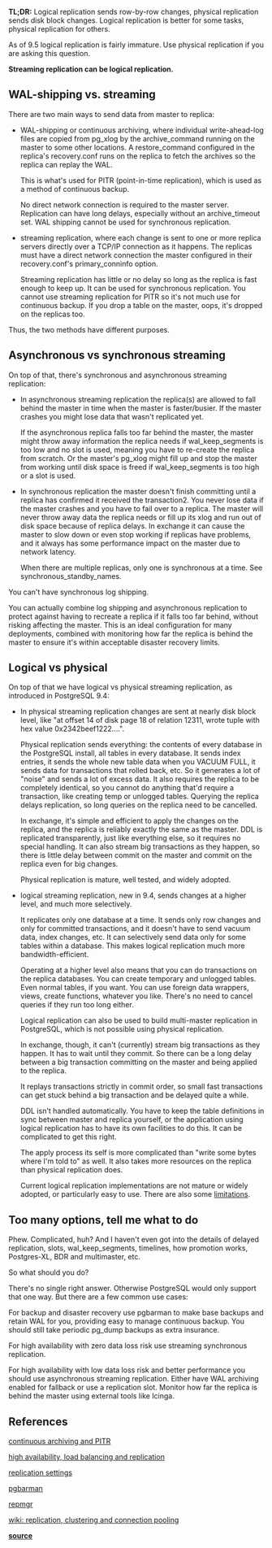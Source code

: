 **TL;DR:** Logical replication sends row-by-row changes, physical replication sends disk block changes. Logical replication is better for some tasks, physical replication for others.

As of 9.5 logical replication is fairly immature. Use physical replication if you are asking this question.

**Streaming replication can be logical replication.**

## WAL-shipping vs. streaming

There are two main ways to send data from master to replica:
- WAL-shipping or continuous archiving, where individual write-ahead-log files are copied from pg_xlog by the archive_command running on the master to some other locations. A restore_command configured in the replica's recovery.conf runs on the replica to fetch the archives so the replica can replay the WAL.

  This is what's used for PITR (point-in-time replication), which is used as a method of continuous backup.
  
  No direct network connection is required to the master server. Replication can have long delays, especially without an archive_timeout set. WAL shipping cannot be used for synchronous replication.
  
- streaming replication, where each change is sent to one or more replica servers directly over a TCP/IP connection as it happens. The replicas must have a direct network connection the master configured in their recovery.conf's primary_conninfo option.

  Streaming replication has little or no delay so long as the replica is fast enough to keep up. It can be used for synchronous replication. You cannot use streaming replication for PITR so it's not much use for continuous backup. If you drop a table on the master, oops, it's dropped on the replicas too.
  
Thus, the two methods have different purposes.

## Asynchronous vs synchronous streaming

On top of that, there's synchronous and asynchronous streaming replication:

- In asynchronous streaming replication the replica(s) are allowed to fall behind the master in time when the master is faster/busier. If the master crashes you might lose data that wasn't replicated yet.

  If the asynchronous replica falls too far behind the master, the master might throw away information the replica needs if wal_keep_segments is too low and no slot is used, meaning you have to re-create the replica from scratch. Or the master's pg_xlog might fill up and stop the master from working until disk space is freed if wal_keep_segments is too high or a slot is used.

- In synchronous replication the master doesn't finish committing until a replica has confirmed it received the transaction2. You never lose data if the master crashes and you have to fail over to a replica. The master will never throw away data the replica needs or fill up its xlog and run out of disk space because of replica delays. In exchange it can cause the master to slow down or even stop working if replicas have problems, and it always has some performance impact on the master due to network latency.

  When there are multiple replicas, only one is synchronous at a time. See synchronous_standby_names.

You can't have synchronous log shipping.

You can actually combine log shipping and asynchronous replication to protect against having to recreate a replica if it falls too far behind, without risking affecting the master. This is an ideal configuration for many deployments, combined with monitoring how far the replica is behind the master to ensure it's within acceptable disaster recovery limits.

## Logical vs physical

On top of that we have logical vs physical streaming replication, as introduced in PostgreSQL 9.4:

- In physical streaming replication changes are sent at nearly disk block level, like "at offset 14 of disk page 18 of relation 12311, wrote tuple with hex value 0x2342beef1222....".

  Physical replication sends everything: the contents of every database in the PostgreSQL install, all tables in every database. It sends index entries, it sends the whole new table data when you VACUUM FULL, it sends data for transactions that rolled back, etc. So it generates a lot of "noise" and sends a lot of excess data. It also requires the replica to be completely identical, so you cannot do anything that'd require a transaction, like creating temp or unlogged tables. Querying the replica delays replication, so long queries on the replica need to be cancelled.

  In exchange, it's simple and efficient to apply the changes on the replica, and the replica is reliably exactly the same as the master. DDL is replicated transparently, just like everything else, so it requires no special handling. It can also stream big transactions as they happen, so there is little delay between commit on the master and commit on the replica even for big changes.

  Physical replication is mature, well tested, and widely adopted.

- logical streaming replication, new in 9.4, sends changes at a higher level, and much more selectively.

  It replicates only one database at a time. It sends only row changes and only for committed transactions, and it doesn't have to send vacuum data, index changes, etc. It can selectively send data only for some tables within a database. This makes logical replication much more bandwidth-efficient.

  Operating at a higher level also means that you can do transactions on the replica databases. You can create temporary and unlogged tables. Even normal tables, if you want. You can use foreign data wrappers, views, create functions, whatever you like. There's no need to cancel queries if they run too long either.

  Logical replication can also be used to build multi-master replication in PostgreSQL, which is not possible using physical replication.

  In exchange, though, it can't (currently) stream big transactions as they happen. It has to wait until they commit. So there can be a long delay between a big transaction committing on the master and being applied to the replica.

  It replays transactions strictly in commit order, so small fast transactions can get stuck behind a big transaction and be delayed quite a while.

  DDL isn't handled automatically. You have to keep the table definitions in sync between master and replica yourself, or the application using logical replication has to have its own facilities to do this. It can be complicated to get this right.

  The apply process its self is more complicated than "write some bytes where I'm told to" as well. It also takes more resources on the replica than physical replication does.

  Current logical replication implementations are not mature or widely adopted, or particularly easy to use. There are also some [limitations](https://www.postgresql.org/docs/10/logical-replication-restrictions.html).

## Too many options, tell me what to do

Phew. Complicated, huh? And I haven't even got into the details of delayed replication, slots, wal_keep_segments, timelines, how promotion works, Postgres-XL, BDR and multimaster, etc.

So what should you do?

There's no single right answer. Otherwise PostgreSQL would only support that one way. But there are a few common use cases:

For backup and disaster recovery use pgbarman to make base backups and retain WAL for you, providing easy to manage continuous backup. You should still take periodic pg_dump backups as extra insurance.

For high availability with zero data loss risk use streaming synchronous replication.

For high availability with low data loss risk and better performance you should use asynchronous streaming replication. Either have WAL archiving enabled for fallback or use a replication slot. Monitor how far the replica is behind the master using external tools like Icinga.

## References
[continuous archiving and PITR](http://www.postgresql.org/docs/current/static/continuous-archiving.html)

[high availability, load balancing and replication](http://www.postgresql.org/docs/current/static/high-availability.html)

[replication settings](http://www.postgresql.org/docs/current/static/runtime-config-replication.html)

[pgbarman](http://www.pgbarman.org/)

[repmgr](http://www.repmgr.org/)

[wiki: replication, clustering and connection pooling](https://wiki.postgresql.org/wiki/Replication,_Clustering,_and_Connection_Pooling)

**[source](https://stackoverflow.com/questions/33621906/difference-between-stream-replication-and-logical-replication)**
